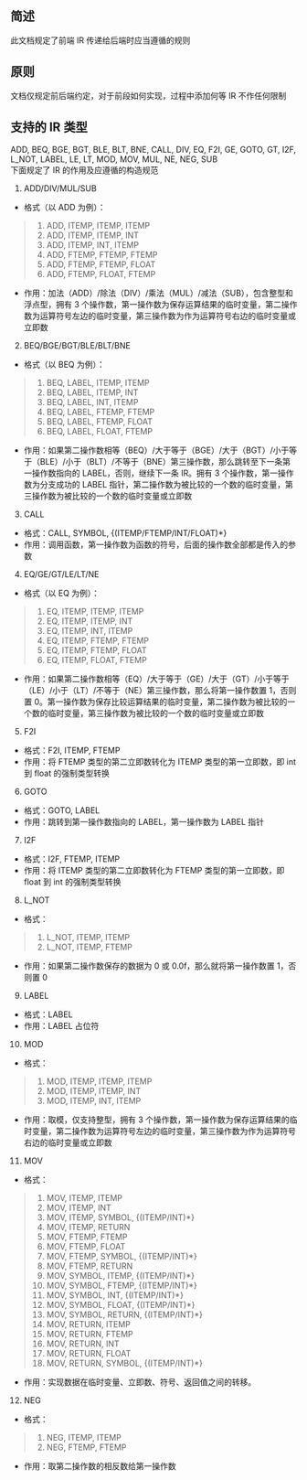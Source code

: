 ## 简述
此文档规定了前端 IR 传递给后端时应当遵循的规则

## 原则
文档仅规定前后端约定，对于前段如何实现，过程中添加何等 IR 不作任何限制

## 支持的 IR 类型
ADD, BEQ, BGE, BGT, BLE, BLT, BNE, CALL, DIV, EQ, F2I, GE, GOTO, GT, I2F, L_NOT, LABEL, LE, LT, MOD, MOV, MUL, NE, NEG, SUB\
下面规定了 IR 的作用及应遵循的构造规范
1. ADD/DIV/MUL/SUB
- 格式（以 ADD 为例）：
> 1. ADD, ITEMP, ITEMP, ITEMP
> 2. ADD, ITEMP, ITEMP, INT
> 3. ADD, ITEMP, INT, ITEMP
> 4. ADD, FTEMP, FTEMP, FTEMP
> 5. ADD, FTEMP, FTEMP, FLOAT
> 6. ADD, FTEMP, FLOAT, FTEMP
- 作用：加法（ADD）/除法（DIV）/乘法（MUL）/减法（SUB），包含整型和浮点型，拥有 3 个操作数，第一操作数为保存运算结果的临时变量，第二操作数为运算符号左边的临时变量，第三操作数为作为运算符号右边的临时变量或立即数
2. BEQ/BGE/BGT/BLE/BLT/BNE
- 格式（以 BEQ 为例）：
> 1. BEQ, LABEL, ITEMP, ITEMP
> 2. BEQ, LABEL, ITEMP, INT
> 3. BEQ, LABEL, INT, ITEMP
> 4. BEQ, LABEL, FTEMP, FTEMP
> 5. BEQ, LABEL, FTEMP, FLOAT
> 6. BEQ, LABEL, FLOAT, FTEMP
- 作用：如果第二操作数相等（BEQ）/大于等于（BGE）/大于（BGT）/小于等于（BLE）/小于（BLT）/不等于（BNE）第三操作数，那么跳转至下一条第一操作数指向的 LABEL，否则，继续下一条 IR。拥有 3 个操作数，第一操作数为分支成功的 LABEL 指针，第二操作数为被比较的一个数的临时变量，第三操作数为被比较的一个数的临时变量或立即数
3. CALL
- 格式：CALL, SYMBOL, {(ITEMP/FTEMP/INT/FLOAT)*}
- 作用：调用函数，第一操作数为函数的符号，后面的操作数全部都是传入的参数
4. EQ/GE/GT/LE/LT/NE
- 格式（以 EQ 为例）：
> 1. EQ, ITEMP, ITEMP, ITEMP
> 2. EQ, ITEMP, ITEMP, INT
> 3. EQ, ITEMP, INT, ITEMP
> 4. EQ, ITEMP, FTEMP, FTEMP
> 5. EQ, ITEMP, FTEMP, FLOAT
> 6. EQ, ITEMP, FLOAT, FTEMP
- 作用：如果第二操作数相等（EQ）/大于等于（GE）/大于（GT）/小于等于（LE）/小于（LT）/不等于（NE）第三操作数，那么将第一操作数置 1，否则置 0。第一操作数为保存比较运算结果的临时变量，第二操作数为被比较的一个数的临时变量，第三操作数为被比较的一个数的临时变量或立即数
5. F2I
- 格式：F2I, ITEMP, FTEMP
- 作用：将 FTEMP 类型的第二立即数转化为 ITEMP 类型的第一立即数，即 int 到 float 的强制类型转换
6. GOTO
- 格式：GOTO, LABEL
- 作用：跳转到第一操作数指向的 LABEL，第一操作数为 LABEL 指针
7. I2F
- 格式：I2F, FTEMP, ITEMP
- 作用：将 ITEMP 类型的第二立即数转化为 FTEMP 类型的第一立即数，即 float 到 int 的强制类型转换
8. L_NOT
- 格式：
> 1. L_NOT, ITEMP, ITEMP
> 2. L_NOT, ITEMP, FTEMP
- 作用：如果第二操作数保存的数据为 0 或 0.0f，那么就将第一操作数置 1，否则置 0
9. LABEL
- 格式：LABEL
- 作用：LABEL 占位符
10.  MOD
- 格式：
> 1. MOD, ITEMP, ITEMP, ITEMP
> 2. MOD, ITEMP, ITEMP, INT
> 3. MOD, ITEMP, INT, ITEMP
- 作用：取模，仅支持整型，拥有 3 个操作数，第一操作数为保存运算结果的临时变量，第二操作数为运算符号左边的临时变量，第三操作数为作为运算符号右边的临时变量或立即数
11. MOV
- 格式：
> 1. MOV, ITEMP, ITEMP
> 2. MOV, ITEMP, INT
> 3. MOV, ITEMP, SYMBOL, {(ITEMP/INT)*}
> 4. MOV, ITEMP, RETURN
> 5. MOV, FTEMP, FTEMP
> 6. MOV, FTEMP, FLOAT
> 7. MOV, FTEMP, SYMBOL, {(ITEMP/INT)*}
> 8. MOV, FTEMP, RETURN
> 9. MOV, SYMBOL, ITEMP, {(ITEMP/INT)*}
> 10. MOV, SYMBOL, FTEMP, {(ITEMP/INT)*}
> 11. MOV, SYMBOL, INT, {(ITEMP/INT)*}
> 12. MOV, SYMBOL, FLOAT, {(ITEMP/INT)*}
> 13. MOV, SYMBOL, RETURN, {(ITEMP/INT)*}
> 14. MOV, RETURN, ITEMP
> 15. MOV, RETURN, FTEMP
> 16. MOV, RETURN, INT
> 17. MOV, RETURN, FLOAT
> 18. MOV, RETURN, SYMBOL, {(ITEMP/INT)*}
- 作用：实现数据在临时变量、立即数、符号、返回值之间的转移。
12.  NEG
- 格式：
> 1. NEG, ITEMP, ITEMP
> 2. NEG, FTEMP, FTEMP
- 作用：取第二操作数的相反数给第一操作数